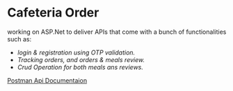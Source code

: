 # Cafeteria Order

working on ASP.Net to deliver APIs that come with a bunch of
functionalities such as: 
- _login & registration using OTP validation._
- _Tracking orders, and orders & meals review._
- _Crud Operation for both meals ans reviews._


[Postman Api Documentaion](https://documenter.getpostman.com/view/15001527/VUxKT94S)
